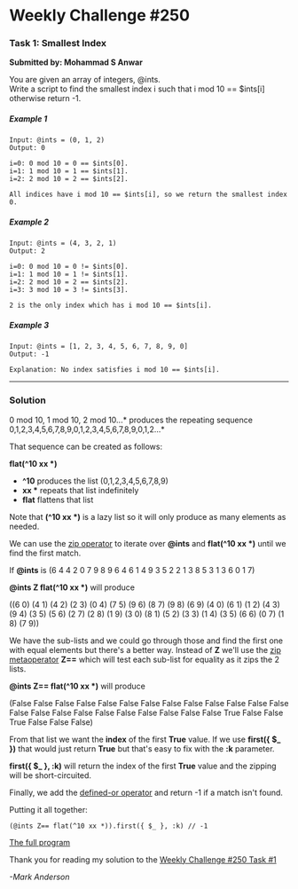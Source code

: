 # Weekly Challenge #250

### Task 1: Smallest Index
**Submitted by: Mohammad S Anwar**

You are given an array of integers, @ints.<br>
Write a script to find the smallest index i such that i mod 10 == $ints[i] otherwise return -1.

##### Example 1
```
Input: @ints = (0, 1, 2)
Output: 0

i=0: 0 mod 10 = 0 == $ints[0].
i=1: 1 mod 10 = 1 == $ints[1].
i=2: 2 mod 10 = 2 == $ints[2].

All indices have i mod 10 == $ints[i], so we return the smallest index 0.
```

##### Example 2
```
Input: @ints = (4, 3, 2, 1)
Output: 2

i=0: 0 mod 10 = 0 != $ints[0].
i=1: 1 mod 10 = 1 != $ints[1].
i=2: 2 mod 10 = 2 == $ints[2].
i=3: 3 mod 10 = 3 != $ints[3].

2 is the only index which has i mod 10 == $ints[i].
```

##### Example 3
```
Input: @ints = [1, 2, 3, 4, 5, 6, 7, 8, 9, 0]
Output: -1

Explanation: No index satisfies i mod 10 == $ints[i].
```
---

### Solution

0 mod 10, 1 mod 10, 2 mod 10...* produces the repeating sequence 0,1,2,3,4,5,6,7,8,9,0,1,2,3,4,5,6,7,8,9,0,1,2...*

That sequence can be created as follows:

__flat(^10 xx *)__
- **^10** produces the list (0,1,2,3,4,5,6,7,8,9)
- __xx *__ repeats that list indefinitely
- **flat** flattens that list

Note that __(^10 xx *)__ is a lazy list so it will only produce as many elements as needed.

We can use the [zip operator](https://docs.raku.org/language/operators#infix_Z) to iterate over __@ints__ and __flat(^10 xx *)__ until we find the first match.

If **@ints** is (6 4 4 2 0 7 9 8 9 6 4 6 1 4 9 3 5 2 2 1 3 8 5 3 1 3 6 0 1 7)

__@ints Z flat(^10 xx *)__ will produce

((6 0) (4 1) (4 2) (2 3) (0 4) (7 5) (9 6) (8 7) (9 8) (6 9) (4 0) (6 1) (1 2) (4 3) (9 4) (3 5) (5 6) (2 7) (2 8) (1 9) (3 0) (8 1) (5 2) (3 3) (1 4) (3 5) (6 6) (0 7) (1 8) (7 9))

We have the sub-lists and we could go through those and find the first one with equal elements but there's a better way.
Instead of **Z** we'll use the [zip metaoperator](https://docs.raku.org/language/operators#Zip_metaoperator) **Z==** which will test each sub-list for equality as it zips the 2 lists.

__@ints Z== flat(^10 xx *)__ will produce

(False False False False False False False False False False False False False False False False False False False False False False False True False False True False False False)

From that list we want the **index** of the first **True** value. If we use **first({ $_ })** that would just return **True** but that's easy to fix with the **:k** parameter.

**first({ $_ }, :k)** will return the index of the first **True** value and the zipping will be short-circuited.

Finally, we add the [defined-or operator](https://docs.raku.org/language/operators#infix_//) and return -1 if a match isn't found.

Putting it all together:

    (@ints Z== flat(^10 xx *)).first({ $_ }, :k) // -1

[The full program](https://github.com/manwar/perlweeklychallenge-club/blob/master/challenge-250/mark-anderson/raku/ch-1.raku)

Thank you for reading my solution to the [Weekly Challenge #250 Task #1](https://theweeklychallenge.org/blog/perl-weekly-challenge-250/)

*-Mark Anderson*

